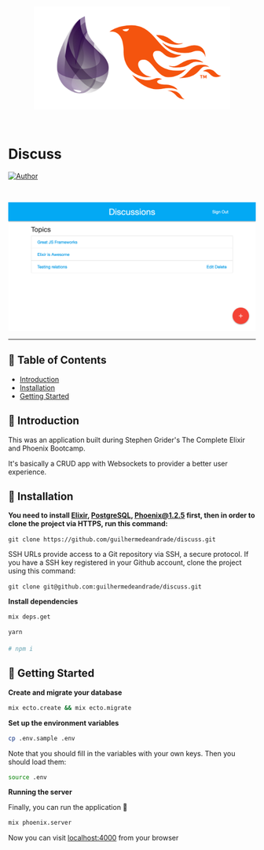 <p align="center">
   <img src=".github/logo.png" width="400"/>
</p>

<br />

# Discuss 

[![Author](https://img.shields.io/badge/author-Guilherme%20de%20Andrade-2A6369?style=flat-square)](https://github.com/guilhermedeandrade)

<br />

<p align="center">
  <img src=".github/app-preview.png?raw=true"/>
</p>

---

## :pushpin: Table of Contents

- [Introduction](#scroll-introduction)
- [Installation](#construction_worker-installation)
- [Getting Started](#runner-getting-started)

## :scroll: Introduction

This was an application built during Stephen Grider's The Complete Elixir and Phoenix Bootcamp.

It's basically a CRUD app with Websockets to provider a better user experience.

## :construction_worker: Installation

**You need to install [Elixir](https://elixir-lang.org/install.html), [PostgreSQL](https://www.postgresql.org/download), [Phoenix@1.2.5](https://github.com/phoenixframework/phoenix) first, then in order to clone the project via HTTPS, run this command:**

`git clone https://github.com/guilhermedeandrade/discuss.git`

SSH URLs provide access to a Git repository via SSH, a secure protocol. If you have a SSH key registered in your Github account, clone the project using this command:

`git clone git@github.com:guilhermedeandrade/discuss.git`

**Install dependencies**

```sh
mix deps.get
```

```sh
yarn

# npm i
```

## :runner: Getting Started

**Create and migrate your database**

```sh
mix ecto.create && mix ecto.migrate
```

**Set up the environment variables**

```sh
cp .env.sample .env
```

Note that you should fill in the variables with your own keys. Then you should load them:

```sh
source .env
```

**Running the server**

Finally, you can run the application :tada:

```sh
mix phoenix.server
```

Now you can visit [localhost:4000](http://localhost:400) from your browser
